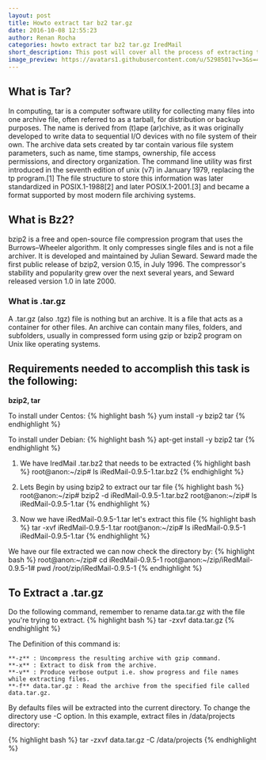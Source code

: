 ```yaml
---
layout: post
title: Howto extract tar bz2 tar.gz
date: 2016-10-08 12:55:23
author: Renan Rocha
categories: howto extract tar bz2 tar.gz IredMail
short_description: This post will cover all the process of extracting tar bz2 files
image_preview: https://avatars1.githubusercontent.com/u/5298501?v=3&s=466
---
```

## What is Tar?
In computing, tar is a computer software utility for collecting many files into one archive file, often referred to as a tarball, for distribution or backup purposes. The name is derived from (t)ape (ar)chive, as it was originally developed to write data to sequential I/O devices with no file system of their own. The archive data sets created by tar contain various file system parameters, such as name, time stamps, ownership, file access permissions, and directory organization. The command line utility was first introduced in the seventh edition of unix (v7) in January 1979, replacing the tp program.[1] The file structure to store this information was later standardized in POSIX.1-1988[2] and later POSIX.1-2001.[3] and became a format supported by most modern file archiving systems.

## What is Bz2?

bzip2 is a free and open-source file compression program that uses the Burrows–Wheeler algorithm. It only compresses single files and is not a file archiver. It is developed and maintained by Julian Seward. Seward made the first public release of bzip2, version 0.15, in July 1996. The compressor's stability and popularity grew over the next several years, and Seward released version 1.0 in late 2000.


### What is .tar.gz
A .tar.gz (also .tgz) file is nothing but an archive. It is a file that acts as a container for other files. An archive can contain many files, folders, and subfolders, usually in compressed form using gzip or bzip2 program on Unix like operating systems.

## Requirements needed to accomplish this task is the following:
**bzip2, tar**

To install under Centos: 
{% highlight bash %}
yum install -y bzip2 tar
{% endhighlight %}

To install under Debian: 
{% highlight bash %}
apt-get install -y bzip2 tar
{% endhighlight %}
<!--more-->

1. We have IredMail .tar.bz2 that needs to be extracted
{% highlight bash %}
root@anon:~/zip# ls
iRedMail-0.9.5-1.tar.bz2
{% endhighlight %}

2. Lets Begin by using bzip2 to extract our tar file
{% highlight bash %}
root@anon:~/zip# bzip2 -d iRedMail-0.9.5-1.tar.bz2
root@anon:~/zip# ls
iRedMail-0.9.5-1.tar
{% endhighlight %}

3. Now we have iRedMail-0.9.5-1.tar let's extract this file
{% highlight bash %}
tar -xvf iRedMail-0.9.5-1.tar
root@anon:~/zip# ls
iRedMail-0.9.5-1  iRedMail-0.9.5-1.tar
{% endhighlight %}

We have our file extracted we can now check the directory by:
{% highlight bash %}
root@anon:~/zip# cd iRedMail-0.9.5-1
root@anon:~/zip/iRedMail-0.9.5-1# pwd
/root/zip/iRedMail-0.9.5-1
{% endhighlight %}

## To Extract a .tar.gz

Do the following command, remember to rename data.tar.gz with the file you're trying to extract.
{% highlight bash %}
tar -zxvf data.tar.gz
{% endhighlight %}

The Definition of this command is:

    **-z** : Uncompress the resulting archive with gzip command.
    **-x** : Extract to disk from the archive.
    **-v** : Produce verbose output i.e. show progress and file names while extracting files.
    **-f** data.tar.gz : Read the archive from the specified file called data.tar.gz.

By defaults files will be extracted into the current directory. To change the directory use -C option. In this example, extract files in /data/projects directory:

{% highlight bash %}
tar -zxvf data.tar.gz -C /data/projects
{% endhighlight %}